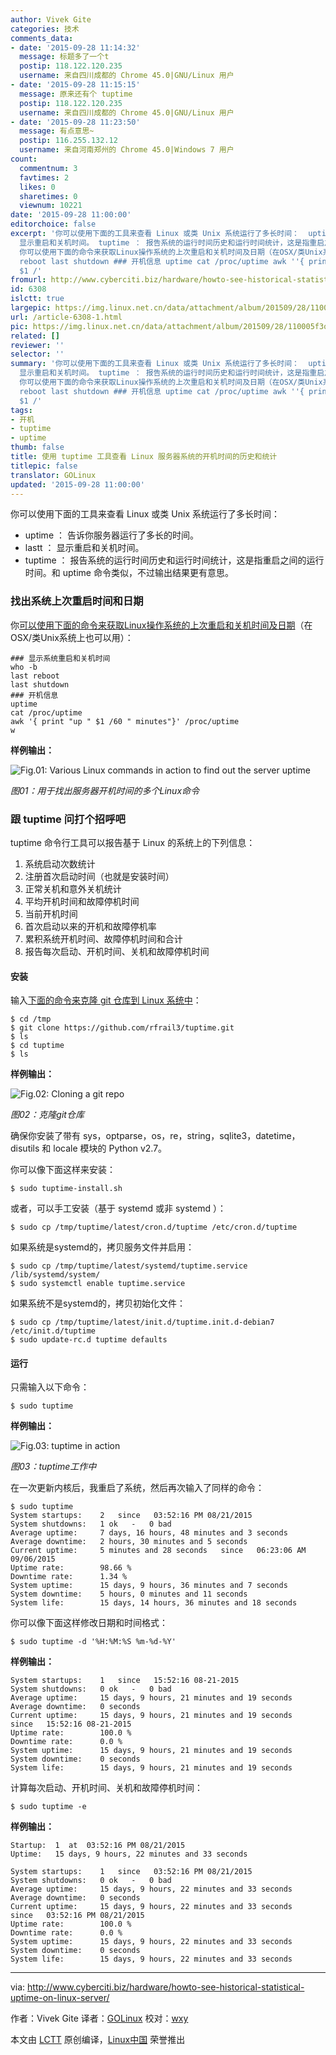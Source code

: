 ```yaml
---
author: Vivek Gite
categories: 技术
comments_data:
- date: '2015-09-28 11:14:32'
  message: 标题多了一个t
  postip: 118.122.120.235
  username: 来自四川成都的 Chrome 45.0|GNU/Linux 用户
- date: '2015-09-28 11:15:15'
  message: 原来还有个 tuptime
  postip: 118.122.120.235
  username: 来自四川成都的 Chrome 45.0|GNU/Linux 用户
- date: '2015-09-28 11:23:50'
  message: 有点意思~
  postip: 116.255.132.12
  username: 来自河南郑州的 Chrome 45.0|Windows 7 用户
count:
  commentnum: 3
  favtimes: 2
  likes: 0
  sharetimes: 0
  viewnum: 10221
date: '2015-09-28 11:00:00'
editorchoice: false
excerpt: '你可以使用下面的工具来查看 Linux 或类 Unix 系统运行了多长时间：  uptime ： 告诉你服务器运行了多长的时间。 lastt ：
  显示重启和关机时间。 tuptime ： 报告系统的运行时间历史和运行时间统计，这是指重启之间的运行时间。和 uptime 命令类似，不过输出结果更有意思。  找出系统上次重启时间和日期
  你可以使用下面的命令来获取Linux操作系统的上次重启和关机时间及日期（在OSX/类Unix系统上也可以用）： ### 显示系统重启和关机时间 who -b last
  reboot last shutdown ### 开机信息 uptime cat /proc/uptime awk ''{ print &quot;up &quot;
  $1 /'
fromurl: http://www.cyberciti.biz/hardware/howto-see-historical-statistical-uptime-on-linux-server/
id: 6308
islctt: true
largepic: https://img.linux.net.cn/data/attachment/album/201509/28/110005f3oraa99zlittooa.jpg
url: /article-6308-1.html
pic: https://img.linux.net.cn/data/attachment/album/201509/28/110005f3oraa99zlittooa.jpg.thumb.jpg
related: []
reviewer: ''
selector: ''
summary: '你可以使用下面的工具来查看 Linux 或类 Unix 系统运行了多长时间：  uptime ： 告诉你服务器运行了多长的时间。 lastt ：
  显示重启和关机时间。 tuptime ： 报告系统的运行时间历史和运行时间统计，这是指重启之间的运行时间。和 uptime 命令类似，不过输出结果更有意思。  找出系统上次重启时间和日期
  你可以使用下面的命令来获取Linux操作系统的上次重启和关机时间及日期（在OSX/类Unix系统上也可以用）： ### 显示系统重启和关机时间 who -b last
  reboot last shutdown ### 开机信息 uptime cat /proc/uptime awk ''{ print &quot;up &quot;
  $1 /'
tags:
- 开机
- tuptime
- uptime
thumb: false
title: 使用 tuptime 工具查看 Linux 服务器系统的开机时间的历史和统计
titlepic: false
translator: GOLinux
updated: '2015-09-28 11:00:00'
---
```


你可以使用下面的工具来查看 Linux 或类 Unix 系统运行了多长时间：


* uptime ： 告诉你服务器运行了多长的时间。
* lastt ： 显示重启和关机时间。
* tuptime ： 报告系统的运行时间历史和运行时间统计，这是指重启之间的运行时间。和 uptime 命令类似，不过输出结果更有意思。


### 找出系统上次重启时间和日期


你[可以使用下面的命令来获取Linux操作系统的上次重启和关机时间及日期](http://www.cyberciti.biz/hardware/howto-see-historical-statistical-uptime-on-linux-server/)（在OSX/类Unix系统上也可以用）：



```
### 显示系统重启和关机时间
who -b
last reboot
last shutdown
### 开机信息
uptime
cat /proc/uptime
awk '{ print "up " $1 /60 " minutes"}' /proc/uptime
w

```

**样例输出：**


![Fig.01: Various Linux commands in action to find out the server uptime](/data/attachment/album/201509/28/110005f3oraa99zlittooa.jpg)


*图01：用于找出服务器开机时间的多个Linux命令*


### 跟 tuptime 问打个招呼吧


tuptime 命令行工具可以报告基于 Linux 的系统上的下列信息：


1. 系统启动次数统计
2. 注册首次启动时间（也就是安装时间）
3. 正常关机和意外关机统计
4. 平均开机时间和故障停机时间
5. 当前开机时间
6. 首次启动以来的开机和故障停机率
7. 累积系统开机时间、故障停机时间和合计
8. 报告每次启动、开机时间、关机和故障停机时间


#### 安装


输入[下面的命令来克隆 git 仓库到 Linux 系统中](http://www.cyberciti.biz/faq/debian-ubunut-linux-download-a-git-repository/)：



```
$ cd /tmp
$ git clone https://github.com/rfrail3/tuptime.git
$ ls
$ cd tuptime
$ ls

```

**样例输出：**


![Fig.02: Cloning a git repo](/data/attachment/album/201509/28/110006svqkwoqgqkk2gopq.jpg)


*图02：克隆git仓库*


确保你安装了带有 sys，optparse，os，re，string，sqlite3，datetime，disutils 和 locale 模块的 Python v2.7。


你可以像下面这样来安装：



```
$ sudo tuptime-install.sh

```

或者，可以手工安装（基于 systemd 或非 systemd ）：



```
$ sudo cp /tmp/tuptime/latest/cron.d/tuptime /etc/cron.d/tuptime

```

如果系统是systemd的，拷贝服务文件并启用：



```
$ sudo cp /tmp/tuptime/latest/systemd/tuptime.service /lib/systemd/system/
$ sudo systemctl enable tuptime.service

```

如果系统不是systemd的，拷贝初始化文件：



```
$ sudo cp /tmp/tuptime/latest/init.d/tuptime.init.d-debian7 /etc/init.d/tuptime
$ sudo update-rc.d tuptime defaults

```

#### 运行


只需输入以下命令：



```
$ sudo tuptime

```

**样例输出：**


![Fig.03: tuptime in action](/data/attachment/album/201509/28/110007jj56r1w5rg0igtmg.jpg)


*图03：tuptime工作中*


在一次更新内核后，我重启了系统，然后再次输入了同样的命令：



```
$ sudo tuptime
System startups:    2   since   03:52:16 PM 08/21/2015
System shutdowns:   1 ok   -   0 bad
Average uptime:     7 days, 16 hours, 48 minutes and 3 seconds
Average downtime:   2 hours, 30 minutes and 5 seconds
Current uptime:     5 minutes and 28 seconds   since   06:23:06 AM 09/06/2015
Uptime rate:        98.66 %
Downtime rate:      1.34 %
System uptime:      15 days, 9 hours, 36 minutes and 7 seconds
System downtime:    5 hours, 0 minutes and 11 seconds
System life:        15 days, 14 hours, 36 minutes and 18 seconds

```

你可以像下面这样修改日期和时间格式：



```
$ sudo tuptime -d '%H:%M:%S %m-%d-%Y'

```

**样例输出：**



```
System startups:    1   since   15:52:16 08-21-2015
System shutdowns:   0 ok   -   0 bad
Average uptime:     15 days, 9 hours, 21 minutes and 19 seconds
Average downtime:   0 seconds
Current uptime:     15 days, 9 hours, 21 minutes and 19 seconds   since   15:52:16 08-21-2015
Uptime rate:        100.0 %
Downtime rate:      0.0 %
System uptime:      15 days, 9 hours, 21 minutes and 19 seconds
System downtime:    0 seconds
System life:        15 days, 9 hours, 21 minutes and 19 seconds

```

计算每次启动、开机时间、关机和故障停机时间：



```
$ sudo tuptime -e

```

**样例输出：**



```
Startup:  1  at  03:52:16 PM 08/21/2015
Uptime:   15 days, 9 hours, 22 minutes and 33 seconds

System startups:    1   since   03:52:16 PM 08/21/2015
System shutdowns:   0 ok   -   0 bad
Average uptime:     15 days, 9 hours, 22 minutes and 33 seconds
Average downtime:   0 seconds
Current uptime:     15 days, 9 hours, 22 minutes and 33 seconds   since   03:52:16 PM 08/21/2015
Uptime rate:        100.0 %
Downtime rate:      0.0 %
System uptime:      15 days, 9 hours, 22 minutes and 33 seconds
System downtime:    0 seconds
System life:        15 days, 9 hours, 22 minutes and 33 seconds

```



---


via: <http://www.cyberciti.biz/hardware/howto-see-historical-statistical-uptime-on-linux-server/>


作者：Vivek Gite 译者：[GOLinux](https://github.com/GOLinux) 校对：[wxy](https://github.com/wxy)


本文由 [LCTT](https://github.com/LCTT/TranslateProject) 原创编译，[Linux中国](https://linux.cn/) 荣誉推出